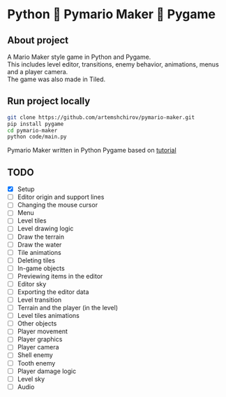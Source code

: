 # Python 🦜 Pymario Maker 🦜 Pygame

## About project

A Mario Maker style game in Python and Pygame.\
This includes level editor, transitions, enemy behavior, animations, menus and a player camera.\
The game was also made in Tiled.

## Run project locally

```bash
git clone https://github.com/artemshchirov/pymario-maker.git
pip install pygame
cd pymario-maker
python code/main.py
```

Pymario Maker written in Python Pygame based on [tutorial](https://www.youtube.com/watch?v=qYomF9p_SYM&ab_channel=ClearCode)

## TODO

- [x] Setup
- [ ] Editor origin and support lines
- [ ] Changing the mouse cursor
- [ ] Menu
- [ ] Level tiles
- [ ] Level drawing logic
- [ ] Draw the terrain
- [ ] Draw the water
- [ ] Tile animations
- [ ] Deleting tiles
- [ ] In-game objects
- [ ] Previewing items in the editor
- [ ] Editor sky
- [ ] Exporting the editor data
- [ ] Level transition
- [ ] Terrain and the player (in the level)
- [ ] Level tiles animations
- [ ] Other objects
- [ ] Player movement
- [ ] Player graphics
- [ ] Player camera
- [ ] Shell enemy
- [ ] Tooth enemy
- [ ] Player damage logic
- [ ] Level sky
- [ ] Audio
